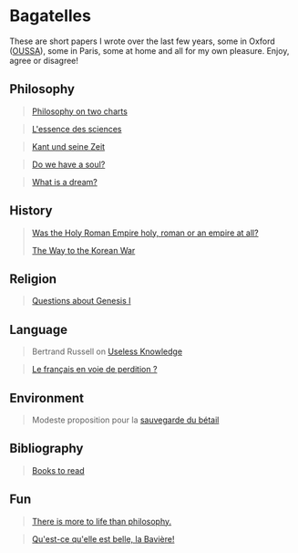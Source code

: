 # Bagatelles

These are short papers I wrote over the last few years, 
some in Oxford ([OUSSA](https://www.conted.ox.ac.uk/about/oussa)), 
some in Paris, some at home and all for my own pleasure.
Enjoy, agree or disagree!

## Philosophy

> [Philosophy on two charts](content/4-philo-2charts.md)

> [L'essence des sciences](content/10-sciences.md)

> [Kant und seine Zeit](content/13-kant.md)

> [Do we have a soul?](content/5-do-we-have-a-soul.md)

> [What is a dream?](content/12-what-is-a-dream.md)


## History

> [Was the Holy Roman Empire holy, roman or an empire at all?](content/8-holy_roman_empire.md)
> 
> [The Way to the Korean War](content/6-korean-war.md)

## Religion

> [Questions about Genesis I](content/7-genesis-questions.md)

## Language

> Bertrand Russell on [Useless Knowledge](content/9-russell-on-useless-knowledge.md)

> [Le français en voie de perdition ?](content/3-francais-perdition.md)


## Environment

> Modeste proposition pour la [sauvegarde du bétail](content/1-animaux.md)

## Bibliography

> [Books to read](content/0-bibliography.md)

## Fun

> [There is more to life than philosophy.](content/999-2westfields.png)

> [Qu'est-ce qu'elle est belle, la Bavière!](content/2-bavière) 